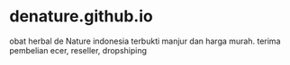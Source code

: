 # denature.github.io
obat herbal de Nature indonesia terbukti manjur dan harga murah. terima pembelian ecer, reseller, dropshiping
